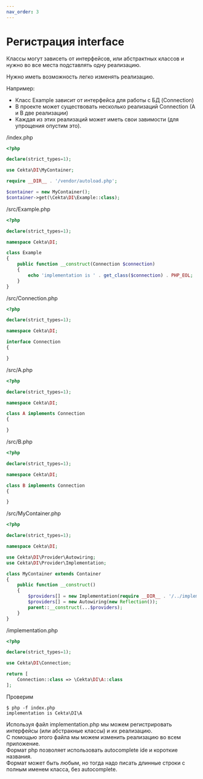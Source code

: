 ```yaml
---
nav_order: 3
---
```


# Регистрация interface

Классы могут зависеть от интерфейсов, или абстрактных классов и нужно во все места подставлять одну реализацию.

Нужно иметь возможность легко изменять реализацию.

Например:

 * Класс Example зависит от интерфейса для работы с БД (Connection)
 * В проекте может существовать несколько реализаций Connection (A и B две реализации)
 * Каждая из этих реализаций может иметь свои завимости (для упрощения опустим это).

/index.php
```php 
<?php

declare(strict_types=1);

use Cekta\DI\MyContainer;

require __DIR__ . '/vendor/autoload.php';

$container = new MyContainer();
$container->get(\Cekta\DI\Example::class);
```

/src/Example.php
```php 
<?php

declare(strict_types=1);

namespace Cekta\DI;

class Example
{
    public function __construct(Connection $connection)
    {
        echo 'implementation is ' . get_class($connection) . PHP_EOL;
    }
}
```

/src/Connection.php
```php 
<?php

declare(strict_types=1);

namespace Cekta\DI;

interface Connection
{

}
```

/src/A.php
```php 
<?php

declare(strict_types=1);

namespace Cekta\DI;

class A implements Connection
{

}
```

/src/B.php
```php 
<?php

declare(strict_types=1);

namespace Cekta\DI;

class B implements Connection
{

}

```

/src/MyContainer.php
```php 
<?php

declare(strict_types=1);

namespace Cekta\DI;

use Cekta\DI\Provider\Autowiring;
use Cekta\DI\Provider\Implementation;

class MyContainer extends Container
{
    public function __construct()
    {
        $providers[] = new Implementation(require __DIR__ . '/../implementation.php');
        $providers[] = new Autowiring(new Reflection());
        parent::__construct(...$providers);
    }
}

```

/implementation.php
```php 
<?php

declare(strict_types=1);

use Cekta\DI\Connection;

return [
    Connection::class => \Cekta\DI\A::class
];
```

Проверим
``` 
$ php -f index.php
implementation is Cekta\DI\A
```

Используя файл implementation.php мы можем регистрировать интерфейсы (или абстракные классы) и их реализацию.  
С помощью этого файла мы можем изменить реализацию во всем приложение.  
Формат php позволяет использовать autocomplete ide и короткие названия.  
Формат может быть любым, но тогда надо писать длинные строки с полным именем класса, без autocomplete.
